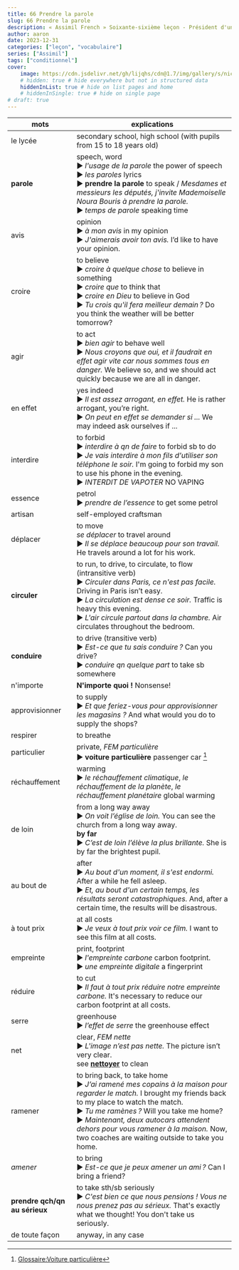 ```yaml
---
title: 66 Prendre la parole
slug: 66 Prendre la parole
description: « Assimil French » Soixante-sixième leçon - Président d'un jour
author: aaron
date: 2023-12-31
categories: ["leçon", "vocabulaire"]
series: ["Assimil"]
tags: ["conditionnel"]
cover: 
    image: https://cdn.jsdelivr.net/gh/lijqhs/cdn@1.7/img/gallery/s/nick-baker-VuPIUePS_vU-unsplash.jpg
    # hidden: true # hide everywhere but not in structured data
    hiddenInList: true # hide on list pages and home
    # hiddenInSingle: true # hide on single page
# draft: true
---
```



| mots | explications |
| ---- | ---- | 
| le lycée | secondary school, high school (with pupils from 15 to 18 years old) | 
| **parole** | speech, word </br> ▶︎ *l'usage de la parole* the power of speech </br> ▶︎ *les paroles* lyrics </br> ▶︎ **prendre la parole** to speak / *Mesdames et messieurs les députés, j'invite Mademoiselle Noura Bouris à prendre la parole.* </br> ▶︎ *temps de parole* speaking time | 
| avis | opinion </br> ▶︎ *à mon avis* in my opinion </br> ▶︎ *J'aimerais avoir ton avis.* I’d like to have your opinion. | 
| croire | to believe </br> ▶︎ *croire à quelque chose* to believe in something </br> ▶︎ *croire que* to think that </br> ▶︎ *croire en Dieu* to believe in God </br> ▶︎ *Tu crois qu'il fera meilleur demain ?* Do you think the weather will be better tomorrow? | 
| agir | to act </br> ▶︎ *bien agir* to behave well </br> ▶︎ *Nous croyons que oui, et il faudrait en effet agir vite car nous sommes tous en danger.* We believe so, and we should act quickly because we are all in danger. | 
| en effet | yes indeed </br> ▶︎ *Il est assez arrogant, en effet.* He is rather arrogant, you’re right. </br> ▶︎ *On peut en effet se demander si ...* We may indeed ask ourselves if ... | 
| interdire | to forbid </br> ▶︎ *interdire à qn de faire* to forbid sb to do </br> ▶︎ *Je vais interdire à mon fils d'utiliser son téléphone le soir.* I'm going to forbid my son to use his phone in the evening. </br> ▶︎ *INTERDIT DE VAPOTER* NO VAPING | 
| essence | petrol </br> ▶︎ *prendre de l’essence* to get some petrol | 
| artisan | self-employed craftsman | 
| déplacer | to move </br> *se déplacer* to travel around </br> ▶︎ *Il se déplace beaucoup pour son travail.* He travels around a lot for his work. | 
| **circuler** | to run, to drive, to circulate, to flow (intransitive verb) </br> ▶︎ *Circuler dans Paris, ce n'est pas facile.* Driving in Paris isn’t easy. </br> ▶︎ *La circulation est dense ce soir.* Traffic is heavy this evening. </br> ▶︎ *L'air circule partout dans la chambre.* Air circulates throughout the bedroom. | 
| **conduire** | to drive (transitive verb) </br> ▶︎ *Est-ce que tu sais conduire ?* Can you drive? </br> ▶︎ *conduire qn quelque part* to take sb somewhere | 
| n'importe | **N'importe quoi !** Nonsense! | 
| approvisionner | to supply </br> ▶︎ *Et que feriez-vous pour approvisionner les magasins ?* And what would you do to supply the shops? | 
| respirer | to breathe | 
| particulier | private, *FEM particulière* </br> ▶︎ **voiture particulière** passenger car [^1] | 
| réchauffement | warming </br> ▶︎ *le réchauffement climatique*, *le réchauffement de la planète*, *le réchauffement planétaire* global warming | 
| de loin | from a long way away </br> ▶︎ *On voit l’église de loin.* You can see the church from a long way away. </br> **by far** </br> ▶︎ *C’est de loin l’élève la plus brillante.* She is by far the brightest pupil. | 
| au bout de | after </br> ▶︎ *Au bout d'un moment, il s'est endormi.* After a while he fell asleep. </br> ▶︎ *Et, au bout d'un certain temps, les résultats seront catastrophiques.* And, after a certain time, the results will be disastrous. | 
| à tout prix | at all costs </br> ▶︎ *Je veux à tout prix voir ce film.* I want to see this film at all costs. | 
| empreinte | print, footprint </br> ▶︎ *l'empreinte carbone* carbon footprint. </br> ▶︎ *une empreinte digitale* a fingerprint | 
| réduire | to cut </br> ▶︎ *Il faut à tout prix réduire notre empreinte carbone.* It's necessary to reduce our carbon footprint at all costs. | 
| serre | greenhouse </br> ▶︎ *l’effet de serre* the greenhouse effect | 
| net | clear, *FEM nette* </br> ▶︎ *L'image n’est pas nette.* The picture isn’t very clear. </br> see [**nettoyer**](https://www.collinsdictionary.com/dictionary/french-english/nettoyer) to clean | 
| ramener | to bring back, to take home </br> ▶︎ *J’ai ramené mes copains à la maison pour regarder le match.* I brought my friends back to my place to watch the match. </br> ▶︎ *Tu me ramènes ?* Will you take me home? </br> ▶︎ *Maintenant, deux autocars attendent dehors pour vous ramener à la maison.* Now, two coaches are waiting outside to take you home. | 
| *amener* | to bring </br> ▶︎ *Est-ce que je peux amener un ami ?* Can I bring a friend? |
| **prendre qch/qn au sérieux** | to take sth/sb seriously </br> ▶︎ *C'est bien ce que nous pensions ! Vous ne nous prenez pas au sérieux.* That's exactly what we thought! You don't take us seriously. | 
| de toute façon | anyway, in any case | 

[^1]: [Glossaire:Voiture particulière](https://ec.europa.eu/eurostat/statistics-explained/index.php?title=Glossary:Passenger_car/fr)